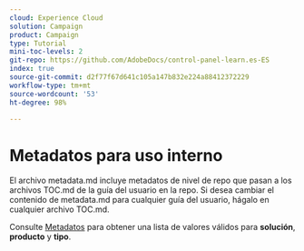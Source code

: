 ```yaml
---
cloud: Experience Cloud
solution: Campaign
product: Campaign
type: Tutorial
mini-toc-levels: 2
git-repo: https://github.com/AdobeDocs/control-panel-learn.es-ES
index: true
source-git-commit: d2f77f67d641c105a147b832e224a88412372229
workflow-type: tm+mt
source-wordcount: '53'
ht-degree: 98%

---
```



# Metadatos para uso interno

El archivo metadata.md incluye metadatos de nivel de repo que pasan a los archivos TOC.md de la guía del usuario en la repo. Si desea cambiar el contenido de metadata.md para cualquier guía del usuario, hágalo en cualquier archivo TOC.md.

Consulte [Metadatos](https://experienceleague.adobe.com/docs/authoring-guide-exl/using/editing/user-guide-setup/metadata.html?lang=es) para obtener una lista de valores válidos para **solución**, **producto** y **tipo**.
